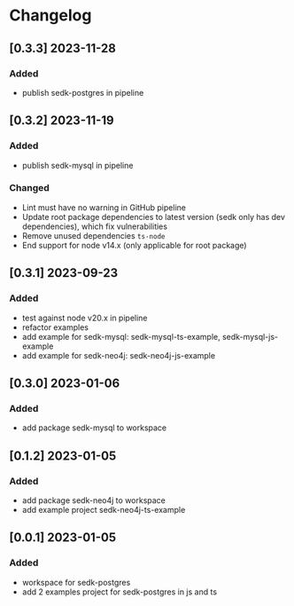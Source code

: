 # Changelog
<!-- https://keepachangelog.com/en/1.0.0/ -->

## [0.3.3]  2023-11-28
### Added
- publish sedk-postgres in pipeline

## [0.3.2]  2023-11-19
### Added
- publish sedk-mysql in pipeline
### Changed
- Lint must have no warning in GitHub pipeline
- Update root package dependencies to latest version (sedk only has dev dependencies), which fix vulnerabilities
- Remove unused dependencies `ts-node`
- End support for node v14.x (only applicable for root package)

## [0.3.1]  2023-09-23
### Added
- test against node v20.x in pipeline
- refactor examples
- add example for sedk-mysql: sedk-mysql-ts-example, sedk-mysql-js-example
- add example for sedk-neo4j: sedk-neo4j-js-example

## [0.3.0]  2023-01-06
### Added
- add package sedk-mysql to workspace

## [0.1.2]  2023-01-05
### Added
- add package sedk-neo4j to workspace
- add example project sedk-neo4j-ts-example

## [0.0.1]  2023-01-05
### Added
- workspace for  sedk-postgres
- add 2 examples project for sedk-postgres in js and ts
